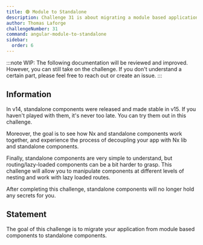 ```yaml
---
title: 🟢 Module to Standalone
description: Challenge 31 is about migrating a module based application to a standalone application.
author: Thomas Laforge
challengeNumber: 31
command: angular-module-to-standalone
sidebar:
  order: 6
---
```


:::note
WIP: The following documentation will be reviewed and improved. However, you can still take on the challenge. If you don't understand a certain part, please feel free to reach out or create an issue.
:::

## Information

In v14, standalone components were released and made stable in v15. If you haven't played with them, it's never too late. You can try them out in this challenge.

Moreover, the goal is to see how Nx and standalone components work together, and experience the process of decoupling your app with Nx lib and standalone components.

Finally, standalone components are very simple to understand, but routing/lazy-loaded components can be a bit harder to grasp. This challenge will allow you to manipulate components at different levels of nesting and work with lazy loaded routes.

After completing this challenge, standalone components will no longer hold any secrets for you.

## Statement

The goal of this challenge is to migrate your application from module based components to standalone components.
